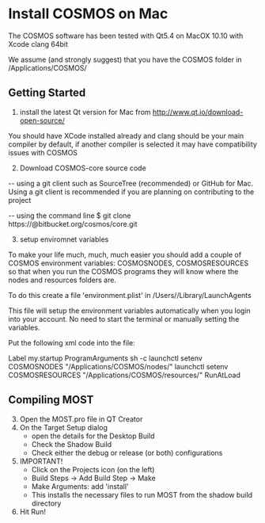 Install COSMOS on Mac
=========================

The COSMOS software has been tested with Qt5.4 on MacOX 10.10 
with Xcode clang 64bit

We assume (and strongly suggest) that you have the COSMOS folder in 
/Applications/COSMOS/

Getting Started
--------------
1) install the latest Qt version for Mac from 
http://www.qt.io/download-open-source/

You should have XCode installed already and clang should 
be your main compiler by default, if another compiler
is selected it may have compatibility issues with COSMOS

2) Download COSMOS-core source code

-- using a git client such as SourceTree (recommended) or 
GitHub for Mac. Using a git client is recommended if you are 
planning on contributing to the project 

-- using the command line
$ git clone https://<yourusername>@bitbucket.org/cosmos/core.git

3) setup enviromnet variables

To make your life much, much, much easier you should add a couple of
COSMOS environment variables: COSMOSNODES, COSMOSRESOURCES
so that when you run the COSMOS programs they will know where the
nodes and resources folders are.

To do this create a file 'environment.plist' in 
/Users/<user>/Library/LaunchAgents

This file will setup the environment variables automatically when 
you login into your account. No need to start the terminal or 
manually setting the variables.

Put the following xml code into the file:

<?xml version="1.0" encoding="UTF-8"?>
<!DOCTYPE plist PUBLIC "-//Apple//DTD PLIST 1.0//EN" "http://www.apple.com/DTDs/PropertyList-1.0.dtd">
<plist version="1.0">
<dict>
  <key>Label</key>
  <string>my.startup</string>
  <key>ProgramArguments</key>
  <array>
    <string>sh</string>
    <string>-c</string>
    <string>
    launchctl setenv COSMOSNODES "/Applications/COSMOS/nodes/"
    launchctl setenv COSMOSRESOURCES "/Applications/COSMOS/resources/"
    </string>

  </array>
  <key>RunAtLoad</key>
  <true/>
</dict>
</plist>




Compiling MOST
--------------
3) Open the MOST.pro file in QT Creator
4) On the Target Setup dialog
	- open the details for the Desktop Build
	- Check the Shadow Build
	- Check either the debug or release (or both) configurations
5) IMPORTANT! 
	- Click on the Projects icon (on the left)
	- Build Steps -> Add Build Step -> Make
	- Make Arguments: add 'install'
	- This installs the necessary files to run MOST from the shadow 
	build directory
5) Hit Run!